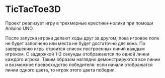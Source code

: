 TicTacToe3D
===========

Проект реализует игру в трехмерные крестики-нолики при помощи Arduino UNO.

После запуска игроки делают ходы друг за другом, пока игровое поле не будет заполнено или места не будет достаточно для кона. По завершению игры строится список построенных линий каждым игроком. С задержкой 1-2 секунды отображаются по одной линии каждого игрока. Таким образом наглядно демонстрируются все линии и возможное превосходство победителя: если начали отображатся линии одного цвета, то игрок этого цвета победил.
